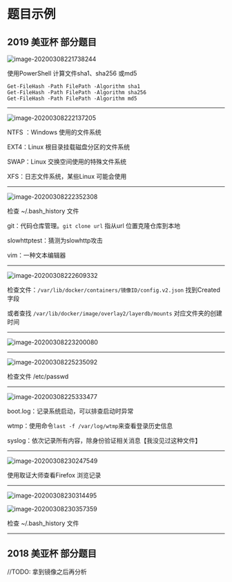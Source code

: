 # 题目示例

## 2019 美亚杯 部分题目

![image-20200308221738244](https://raw.githubusercontent.com/XDforensics-wiki/XDforensics-wiki/master/res/linux/image-20200308221738244.png)

使用PowerShell 计算文件sha1、sha256 或md5

```
Get-FileHash -Path FilePath -Algorithm sha1
Get-FileHash -Path FilePath -Algorithm sha256
Get-FileHash -Path FilePath -Algorithm md5
```

------

![image-20200308222137205](https://raw.githubusercontent.com/XDforensics-wiki/XDforensics-wiki/master/res/linux/image-20200308222137205.png)

NTFS ：Windows 使用的文件系统

EXT4：Linux 根目录挂载磁盘分区的文件系统

SWAP：Linux 交换空间使用的特殊文件系统

XFS：日志文件系统，某些Linux 可能会使用

------

![image-20200308222352308](https://raw.githubusercontent.com/XDforensics-wiki/XDforensics-wiki/master/res/linux/image-20200308222352308.png)

检查 ~/.bash_history 文件

git：代码仓库管理。```git clone url``` 指从url 位置克隆仓库到本地

slowhttptest：猜测为slowhttp攻击

vim：一种文本编辑器

------

![image-20200308222609332](https://raw.githubusercontent.com/XDforensics-wiki/XDforensics-wiki/master/res/linux/image-20200308222609332.png)

检查文件：```/var/lib/docker/containers/镜像ID/config.v2.json``` 找到Created 字段

或者查找 ```/var/lib/docker/image/overlay2/layerdb/mounts``` 对应文件夹的创建时间

------

![image-20200308223200080](https://raw.githubusercontent.com/XDforensics-wiki/XDforensics-wiki/master/res/linux/image-20200308223200080.png)



------

![image-20200308225235092](https://raw.githubusercontent.com/XDforensics-wiki/XDforensics-wiki/master/res/linux/image-20200308225235092.png)

检查文件 /etc/passwd

------

![image-20200308225333477](https://raw.githubusercontent.com/XDforensics-wiki/XDforensics-wiki/master/res/linux/image-20200308225333477.png)

boot.log：记录系统启动，可以排查启动时异常

wtmp：使用命令```last -f /var/log/wtmp```来查看登录历史信息

syslog：依次记录所有内容，除身份验证相关消息【我没见过这种文件】

-----

![image-20200308230247549](https://raw.githubusercontent.com/XDforensics-wiki/XDforensics-wiki/master/res/linux/image-20200308230247549.png)

使用取证大师查看Firefox 浏览记录

-----

![image-20200308230314495](https://raw.githubusercontent.com/XDforensics-wiki/XDforensics-wiki/master/res/linux/image-20200308230314495.png)

![image-20200308230357359](https://raw.githubusercontent.com/XDforensics-wiki/XDforensics-wiki/master/res/linux/image-20200308230357359.png)

检查 ~/.bash_history 文件

-----

## 2018 美亚杯 部分题目

//TODO: 拿到镜像之后再分析